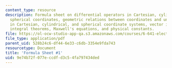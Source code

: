 ```yaml
---
content_type: resource
description: Formula sheet on differential operators in Cartesian, cylindrical, and
  spherical coordinates, geometric relations between coordinates and unit vectors
  in Cartesian, cylindrical, and spherical coordinate systems, vector identities,
  integral theorems, Maxwell's equations, and physical constants.
file: https://ol-ocw-studio-app-qa.s3.amazonaws.com/courses/6-641-electromagnetic-fields-forces-and-motion-spring-2009/9e74b72f077eccdfd3c54fa797434ded_MIT6_641s09_study01.pdf
file_type: application/pdf
parent_uid: 528b24c6-df44-6e33-c6db-3354e9fda743
resourcetype: Document
title: 'Formula Sheet #1'
uid: 9e74b72f-077e-ccdf-d3c5-4fa797434ded
---
```

